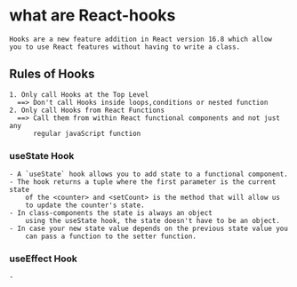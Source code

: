# what are React-hooks
    Hooks are a new feature addition in React version 16.8 which allow
    you to use React features without having to write a class.  
## Rules of Hooks
    1. Only call Hooks at the Top Level
      ==> Don't call Hooks inside loops,conditions or nested function
    2. Only call Hooks from React Functions
      ==> Call them from within React functional components and not just any 
          regular javaScript function


### useState Hook
    - A `useState` hook allows you to add state to a functional component.
    - The hook returns a tuple where the first parameter is the current state
        of the <counter> and <setCount> is the method that will allow us
        to update the counter's state.
    - In class-components the state is always an object
        using the useState hook, the state doesn't have to be an object.
    - In case your new state value depends on the previous state value you 
        can pass a function to the setter function.


### useEffect Hook
    - 